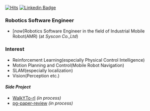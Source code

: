 [![Hits](https://hits.seeyoufarm.com/api/count/incr/badge.svg?url=https%3A%2F%2Fgithub.com%2FCUN-bjy)](https://hits.seeyoufarm.com)
[![Linkedin Badge](https://img.shields.io/badge/-LinkedIn-blue?style=flat-square&logo=Linkedin&logoColor=white&link=https://www.linkedin.com/in/seong-yun-byeon-8183a8113/)](https://www.linkedin.com/in/junyeob-baek-640abb5b/)


### Robotics Software Engineer
- [*now*]Robotics Software Engineer in the field of Industrial Mobile Robot(AMR) (at *Syscon Co.,Ltd*)

### Interest
- Reinforcement Learning(especially Physical Control Intelligence)
- Motion Planning and Control(Mobile Robot Navigation)
- SLAM(especially localization)
- Vision(Perception etc.)

#### *Side Project*
- [WalkYTo-rl](https://github.com/CUN-bjy/WalkYTo-rl) *(in process)*
- [pg-paper-review](https://github.com/CUN-bjy/pg-paper-review) *(in process)*

<!--
**CUN-bjy/CUN-bjy** is a ✨ _special_ ✨ repository because its `README.md` (this file) appears on your GitHub profile.

Here are some ideas to get you started:

- 🔭 I’m currently working on ...
- 🌱 I’m currently learning ...
- 👯 I’m looking to collaborate on ...
- 🤔 I’m looking for help with ...
- 💬 Ask me about ...
- 📫 How to reach me: ...
- 😄 Pronouns: ...
- ⚡ Fun fact: ...
-->
